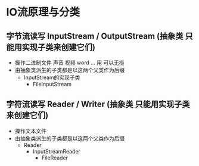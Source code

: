# IO流原理与分类

## 字节流读写  InputStream / OutputStream (抽象类  只能用实现子类来创建它们)
- 操作二进制文件  声音 视频 word ... 用  可以无损
- 由抽象类派生的子类都是以这两个父类作为后缀
  - InputStream的实现子类
    - FileInputStream


## 字符流读写  Reader / Writer  (抽象类  只能用实现子类来创建它们)
- 操作文本文件    
- 由抽象类派生的子类都是以这两个父类作为后缀
  - Reader
    - InputStreamReader
      - FileReader


